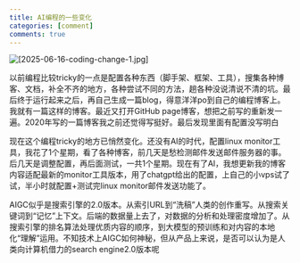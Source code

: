 ```yaml
---
title: AI编程的一些变化
categories: [comment]
comments: true
---
```


![[2025-06-16-coding-change-1.jpg]](https://images.ruifeng.me/2025-06-16-coding-change-1.jpg)

以前编程比较tricky的一点是配置各种东西（脚手架、框架、工具），搜集各种博客、文档，补全不齐的地方，各种尝试不同的方法，趟各种没说清说不清的坑。最后终于运行起来之后，再自己生成一篇blog，得意洋洋po到自己的编程博客上。我就有一篇这样的博客。最近又打开GitHub page博客，想把之前写的重新发一遍。2020年写的一篇博客我之前还觉得写挺好。最后发现里面有配置没写明白

现在这个编程tricky的地方已悄然变化。还没有AI的时代，配置linux monitor工具，我花了1个星期，看了各种博客，前几天是愁检测邮件发送邮件服务器的事。后几天是调整配置，再后面测试，一共1个星期。现在有了AI，我想更新我的博客内容适配最新的monitor工具版本，用了chatgpt给出的配置，上自己的小vps试了试，半小时就配置+测试完linux monitor邮件发送功能了。

AIGC似乎是搜索引擎的2.0版本。从索引URL到“洗稿”人类的创作重写。从搜索关键词到“记忆”上下文。后端的数据量上去了，对数据的分析和处理密度增加了。从搜索引擎的排名算法处理优质内容的顺序，到大模型的预训练和对内容的本地化“理解”运用。不知技术上AIGC如何神秘，但从产品上来说，是否可以认为是人类向计算机借力的search engine2.0版本呢
